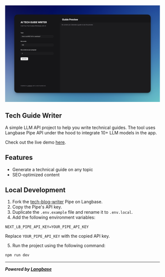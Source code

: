 ![cover](public/tech-guide-writer.jpg)

## Tech Guide Writer

A simple LLM API project to help you write technical guides. The tool uses Langbase Pipe API under the hood to integrate 10+ LLM models in the app.

Check out the live demo [here](https://ai-tech-blog-writer.langbase.dev/).

## Features

- Generate a technical guide on any topic
- SEO-optimized content

## Local Development

1. Fork the [tech-blog-writer](https://beta.langbase.com/langbase/tech-blog-writer) Pipe on Langbase.
2. Copy the Pipe's API key.
3. Duplicate the `.env.example` file and rename it to `.env.local`.
4. Add the following environment variables:

```
NEXT_LB_PIPE_API_KEY=YOUR_PIPE_API_KEY
```

Replace `YOUR_PIPE_API_KEY` with the copied API key.

5.  Run the project using the following command:

```bash
npm run dev
```

---

**_Powered by [Langbase](https://langbase.com/)_**
